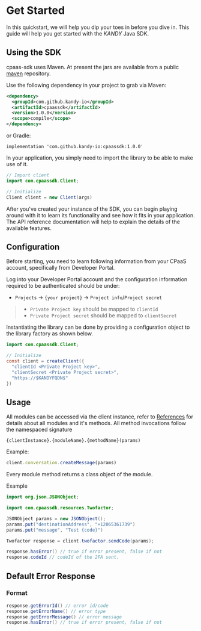 # Get Started

In this quickstart, we will help you dip your toes in before you dive in. This guide will help you get started with the $KANDY$ Java SDK.

## Using the SDK

cpaas-sdk uses Maven. At present the jars are available from a public [maven](https://mvnrepository.com) repository.

Use the following dependency in your project to grab via Maven:

```xml
<dependency>
  <groupId>com.github.kandy-io</groupId>
  <artifactId>cpaassdk</artifactId>
  <version>1.0.0</version>
  <scope>compile</scope>
</dependency>
```

or Gradle:

```
implementation 'com.github.kandy-io:cpaassdk:1.0.0'
```

In your application, you simply need to import the library to be able to make use of it.

```java
// Import client
import com.cpaassdk.Client;

// Initialize
Client client = new Client(args)
```

After you've created your instance of the SDK, you can begin playing around with it to learn its functionality and see how it fits in your application. The API reference documentation will help to explain the details of the available features.

## Configuration
Before starting, you need to learn following information from your CPaaS account, specifically from Developer Portal.

Log into your Developer Portal account and the configuration information required to be authenticated should be under:

+ `Projects` -> `{your project}` -> `Project info`/`Project secret`

> + `Private Project key` should be mapped to `clientId`
> + `Private Project secret` should be mapped to `clientSecret`

Instantiating the library can be done by providing a configuration object to the library factory as shown below.

```java
import com.cpaassdk.Client;

// Initialize
const client = createClient({
  "clientId <Private Project key>",
  "clientSecret <Private Project secret>",
  "https://$KANDYFQDN$"
})
```

## Usage

All modules can be accessed via the client instance, refer to [References](/developer/references/java) for details about all modules and it's methods. All method invocations follow the namespaced signature

`{clientInstance}.{moduleName}.{methodName}(params)`

Example:

```javascript
client.conversation.createMessage(params)
```

Every module method returns a class object of the module.

Example

```java
import org.json.JSONObject;

import com.cpaassdk.resources.Twofactor;

JSONObject params = new JSONObject();
params.put("destinationAddress", "+12065361739")
params.put("message", "Test {code}")

Twofactor response = client.twofactor.sendCode(params);

response.hasError() // true if error present, false if not
response.codeId // codeId of the 2FA sent.
```

## Default Error Response

### Format

```java
response.getErrorId() // error id/code
response.getErrorName() // error type
response.getErrorMessage() // error message
response.hasError() // true if error present, false if not
```